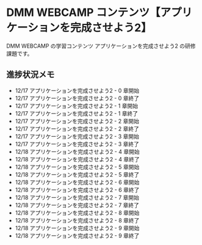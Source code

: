 # DMM WEBCAMP コンテンツ【アプリケーションを完成させよう2】

DMM WEBCAMP の学習コンテンツ アプリケーションを完成させよう2 の研修課題です。

## 進捗状況メモ

- 12/17 アプリケーションを完成させよう2 - 0 章開始
- 12/17 アプリケーションを完成させよう2 - 0 章終了
- 12/17 アプリケーションを完成させよう2 - 1 章開始
- 12/17 アプリケーションを完成させよう2 - 1 章終了
- 12/17 アプリケーションを完成させよう2 - 2 章開始
- 12/17 アプリケーションを完成させよう2 - 2 章終了
- 12/17 アプリケーションを完成させよう2 - 3 章開始
- 12/17 アプリケーションを完成させよう2 - 3 章終了
- 12/18 アプリケーションを完成させよう2 - 4 章開始
- 12/18 アプリケーションを完成させよう2 - 4 章終了
- 12/18 アプリケーションを完成させよう2 - 5 章開始
- 12/18 アプリケーションを完成させよう2 - 5 章終了
- 12/18 アプリケーションを完成させよう2 - 6 章開始
- 12/18 アプリケーションを完成させよう2 - 6 章終了
- 12/18 アプリケーションを完成させよう2 - 7 章開始
- 12/18 アプリケーションを完成させよう2 - 7 章終了
- 12/18 アプリケーションを完成させよう2 - 8 章開始
- 12/18 アプリケーションを完成させよう2 - 8 章終了
- 12/18 アプリケーションを完成させよう2 - 9 章開始
- 12/18 アプリケーションを完成させよう2 - 9 章終了